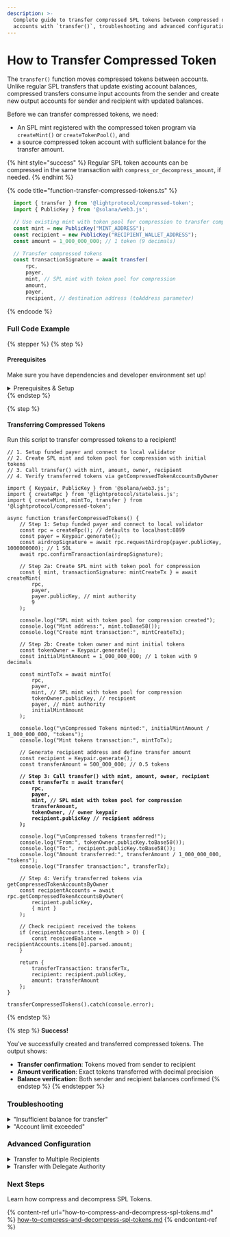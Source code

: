 ```yaml
---
description: >-
  Complete guide to transfer compressed SPL tokens between compressed or regular
  accounts with `transfer()`, troubleshooting and advanced configurations.
---
```


# How to Transfer Compressed Token

The `transfer()` function moves compressed tokens between accounts. Unlike regular SPL transfers that update existing account balances, compressed transfers consume input accounts from the sender and create new output accounts for sender and recipient with updated balances.

Before we can transfer compressed tokens, we need:

* An SPL mint registered with the compressed token program via `createMint()` or `createTokenPool()`, and
* a source compressed token account with sufficient balance for the transfer amount.&#x20;

{% hint style="success" %}
Regular SPL token accounts can be compressed in the same transaction with `compress_or_decompress_amount`, if needed.
{% endhint %}

{% code title="function-transfer-compressed-tokens.ts" %}
```typescript
  import { transfer } from '@lightprotocol/compressed-token';
  import { PublicKey } from '@solana/web3.js';

  // Use existing mint with token pool for compression to transfer compressed tokens
  const mint = new PublicKey("MINT_ADDRESS");
  const recipient = new PublicKey("RECIPIENT_WALLET_ADDRESS");
  const amount = 1_000_000_000; // 1 token (9 decimals)

  // Transfer compressed tokens
  const transactionSignature = await transfer(
      rpc,
      payer,
      mint, // SPL mint with token pool for compression
      amount,
      payer,
      recipient, // destination address (toAddress parameter)
```
{% endcode %}

### Full Code Example

{% stepper %}
{% step %}
#### Prerequisites

Make sure you have dependencies and developer environment set up!

<details>

<summary>Prerequisites &#x26; Setup</summary>

#### Dependencies

```bash
npm install --save-dev typescript tsx @types/node && \
npm install --save \
    @lightprotocol/stateless.js \
    @lightprotocol/compressed-token \
    @solana/web3.js \
    @solana/spl-token
```

**Alternatives:**

```bash
yarn add --dev typescript tsx @types/node && \
yarn add \
    @lightprotocol/stateless.js \
    @lightprotocol/compressed-token \
    @solana/web3.js \
    @solana/spl-token
```

```bash
pnpm add --save-dev typescript tsx @types/node && \
pnpm add \
    @lightprotocol/stateless.js \
    @lightprotocol/compressed-token \
    @solana/web3.js \
    @solana/spl-token
```

#### Developer Environment

By default, this guide uses Localnet.

```bash
# Install the development CLI
npm install @lightprotocol/zk-compression-cli
```

```bash
# Start a local test validator
light test-validator

## ensure you have the Solana CLI accessible in your system PATH 
```

```typescript
// createRpc() defaults to local test validator endpoints
import {
  Rpc,
  createRpc,
} from "@lightprotocol/stateless.js";

const connection: Rpc = createRpc();

async function main() {
  let slot = await connection.getSlot();
  console.log(slot);

  let health = await connection.getIndexerHealth(slot);
  console.log(health);
  // "Ok"
}

main();
```

**Alternative: Using Devnet**

Follow these steps to create an RPC Connection. Replace `<your_api_key>` with your API key before running.

{% hint style="info" %}
Get your API Key [here](https://www.helius.dev/zk-compression), if you don't have one yet.
{% endhint %}

```typescript
import { createRpc } from "@lightprotocol/stateless.js";

// Helius exposes Solana and Photon RPC endpoints through a single URL
const RPC_ENDPOINT = "https://devnet.helius-rpc.com?api-key=<your_api_key>";
const connection = createRpc(RPC_ENDPOINT, RPC_ENDPOINT, RPC_ENDPOINT);

console.log("Connection created!");
console.log("RPC Endpoint:", RPC_ENDPOINT);
```

</details>
{% endstep %}

{% step %}
#### Transferring Compressed Tokens

Run this script to transfer compressed tokens to a recipient!

<pre class="language-typescript" data-title="transfer-compressed-tokens.ts" data-overflow="wrap"><code class="lang-typescript">// 1. Setup funded payer and connect to local validator
// 2. Create SPL mint and token pool for compression with initial tokens
// 3. Call transfer() with mint, amount, owner, recipient
// 4. Verify transferred tokens via getCompressedTokenAccountsByOwner

import { Keypair, PublicKey } from '@solana/web3.js';
import { createRpc } from '@lightprotocol/stateless.js';
import { createMint, mintTo, transfer } from '@lightprotocol/compressed-token';

async function transferCompressedTokens() {
    // Step 1: Setup funded payer and connect to local validator
    const rpc = createRpc(); // defaults to localhost:8899
    const payer = Keypair.generate();
    const airdropSignature = await rpc.requestAirdrop(payer.publicKey, 1000000000); // 1 SOL
    await rpc.confirmTransaction(airdropSignature);

    // Step 2a: Create SPL mint with token pool for compression
    const { mint, transactionSignature: mintCreateTx } = await createMint(
        rpc,
        payer,
        payer.publicKey, // mint authority
        9
    );

    console.log("SPL mint with token pool for compression created");
    console.log("Mint address:", mint.toBase58());
    console.log("Create mint transaction:", mintCreateTx);

    // Step 2b: Create token owner and mint initial tokens
    const tokenOwner = Keypair.generate();
    const initialMintAmount = 1_000_000_000; // 1 token with 9 decimals

    const mintToTx = await mintTo(
        rpc,
        payer,
        mint, // SPL mint with token pool for compression
        tokenOwner.publicKey, // recipient
        payer, // mint authority
        initialMintAmount
    );

    console.log("\nCompressed Tokens minted:", initialMintAmount / 1_000_000_000, "tokens");
    console.log("Mint tokens transaction:", mintToTx);

    // Generate recipient address and define transfer amount
    const recipient = Keypair.generate();
    const transferAmount = 500_000_000; // 0.5 tokens

<strong>    // Step 3: Call transfer() with mint, amount, owner, recipient
</strong><strong>    const transferTx = await transfer(
</strong><strong>        rpc,
</strong><strong>        payer,
</strong><strong>        mint, // SPL mint with token pool for compression
</strong><strong>        transferAmount,
</strong><strong>        tokenOwner, // owner keypair
</strong><strong>        recipient.publicKey // recipient address
</strong><strong>    );
</strong>
    console.log("\nCompressed tokens transferred!");
    console.log("From:", tokenOwner.publicKey.toBase58());
    console.log("To:", recipient.publicKey.toBase58());
    console.log("Amount transferred:", transferAmount / 1_000_000_000, "tokens");
    console.log("Transfer transaction:", transferTx);

    // Step 4: Verify transferred tokens via getCompressedTokenAccountsByOwner
    const recipientAccounts = await rpc.getCompressedTokenAccountsByOwner(
        recipient.publicKey,
        { mint }
    );

    // Check recipient received the tokens
    if (recipientAccounts.items.length > 0) {
        const receivedBalance = recipientAccounts.items[0].parsed.amount;
    }

    return { 
        transferTransaction: transferTx, 
        recipient: recipient.publicKey, 
        amount: transferAmount 
    };
}

transferCompressedTokens().catch(console.error);
</code></pre>
{% endstep %}

{% step %}
**Success!**

You've successfully created and transferred compressed tokens. The output shows:

* **Transfer confirmation**: Tokens moved from sender to recipient
* **Amount verification**: Exact tokens transferred with decimal precision
* **Balance verification**: Both sender and recipient balances confirmed
{% endstep %}
{% endstepper %}

### Troubleshooting

<details>

<summary>"Insufficient balance for transfer"</summary>

The sender doesn't have enough compressed tokens for the requested transfer amount.

```typescript
// Check current balance first
const tokenAccounts = await rpc.getCompressedTokenAccountsByOwner(
    owner.publicKey,
    { mint }
);

if (tokenAccounts.items.length === 0) {
    throw new Error("No compressed token accounts found");
}

// Calculate total balance across all accounts
const totalBalance = tokenAccounts.items.reduce(
    (sum, account) => sum.add(account.parsed.amount),
    new BN(0)
);

console.log("Available balance:", totalBalance.toString());

// Ensure transfer amount doesn't exceed balance
if (new BN(transferAmount).gt(totalBalance)) {
    throw new Error(`Transfer amount ${transferAmount} exceeds balance ${totalBalance.toString()}`);
}
```

</details>

<details>

<summary>"Account limit exceeded"</summary>

The transfer requires more than 4 compressed accounts, which exceeds the transaction limit.

```typescript
// Error message: "Account limit exceeded: max X (4 accounts) per transaction. 
// Total balance: Y (Z accounts). Consider multiple transfers to spend full balance."

// Split into multiple smaller transfers
const maxTransferPerTx = 1_000_000_000; // Adjust based on your account sizes

if (transferAmount > maxTransferPerTx) {
    console.log("Large transfer detected, splitting into multiple transactions...");
    
    let remainingAmount = transferAmount;
    while (remainingAmount > 0) {
        const currentTransfer = Math.min(remainingAmount, maxTransferPerTx);
        
        await transfer(
            rpc,
            payer,
            mint,
            currentTransfer,
            owner,
            recipient
        );
        
        remainingAmount -= currentTransfer;
        console.log(`Transferred ${currentTransfer}, remaining: ${remainingAmount}`);
    }
}
```

</details>

### Advanced Configuration

<details>

<summary>Transfer to Multiple Recipients</summary>

Transfer to multiple recipients in separate transactions:

```typescript
const recipients = [
    Keypair.generate().publicKey,
    Keypair.generate().publicKey,
    Keypair.generate().publicKey,
];

const amounts = [
    100_000_000, // 0.1 tokens
    200_000_000, // 0.2 tokens  
    150_000_000, // 0.15 tokens
];

for (let i = 0; i < recipients.length; i++) {
    const transactionSignature = await transfer(
        rpc,
        payer,
        mint,
        amounts[i],
        owner,
        recipients[i],
    );
    
    console.log(`Transfer ${i + 1} completed:`, transactionSignature);
}
```

</details>

<details>

<summary>Transfer with Delegate Authority</summary>

Transfer tokens using delegate authority:

```typescript
import { approve, transferDelegated } from '@lightprotocol/compressed-token';

// 1. Owner approves delegate
await approve(
    rpc,
    payer,
    mint,
    amount,
    owner, // Signer
    delegate.publicKey, // PublicKey
);

// 2. Delegate transfers tokens
await transferDelegated(
    rpc,
    payer,
    mint,
    transferAmount,
    delegate, // Signer - named "owner" in SDK
    recipient,
);
```

</details>

### Next Steps

Learn how compress and decompress SPL Tokens.

{% content-ref url="how-to-compress-and-decompress-spl-tokens.md" %}
[how-to-compress-and-decompress-spl-tokens.md](how-to-compress-and-decompress-spl-tokens.md)
{% endcontent-ref %}
